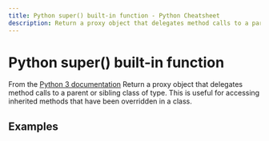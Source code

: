 ```yaml
---
title: Python super() built-in function - Python Cheatsheet
description: Return a proxy object that delegates method calls to a parent or sibling class of type. This is useful for accessing inherited methods that have been overridden in a class.
---
```


# Python super() built-in function

<base-disclaimer>
  <base-disclaimer-title>
    From the <a target="_blank" href="https://docs.python.org/3/library/functions.html#super">Python 3 documentation</a>
  </base-disclaimer-title>
  <base-disclaimer-content>
    Return a proxy object that delegates method calls to a parent or sibling class of type. This is useful for accessing inherited methods that have been overridden in a class.
  </base-disclaimer-content>
</base-disclaimer>

## Examples

<!-- remove this tag to start editing this page -->
<empty-section />
<!-- remove this tag to start editing this page -->
